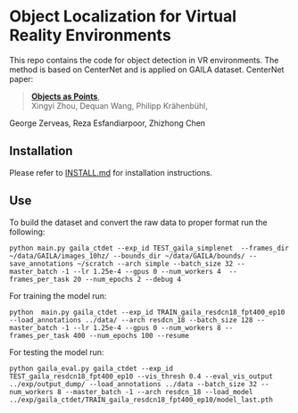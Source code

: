# Object Localization for Virtual Reality Environments
This repo contains the code for object detection in VR environments. The method is based on CenterNet and is applied on GAILA dataset.
CenterNet paper:
> [**Objects as Points**](http://arxiv.org/abs/1904.07850),            
> Xingyi Zhou, Dequan Wang, Philipp Kr&auml;henb&uuml;hl,              


George Zerveas, Reza Esfandiarpoor, Zhizhong Chen

## Installation

Please refer to [INSTALL.md](readme/INSTALL.md) for installation instructions.

## Use

To build the dataset and convert the raw data to proper format run the following:

~~~
python main.py gaila_ctdet --exp_id TEST_gaila_simplenet  --frames_dir ~/data/GAILA/images_10hz/ --bounds_dir ~/data/GAILA/bounds/ --save_annotations ~/scratch --arch simple --batch_size 32 --master_batch -1 --lr 1.25e-4 --gpus 0 --num_workers 4  --frames_per_task 20 --num_epochs 2 --debug 4
~~~

For training the model run:   

~~~
python  main.py gaila_ctdet --exp_id TRAIN_gaila_resdcn18_fpt400_ep10  --load_annotations ../data/ --arch resdcn_18 --batch_size 128 --master_batch -1 --lr 1.25e-4 --gpus 0 --num_workers 8 --frames_per_task 400 --num_epochs 100 --resume
~~~

For testing the model run:

~~~
python gaila_eval.py gaila_ctdet --exp_id TEST_gaila_resdcn18_fpt400_ep10 --vis_thresh 0.4 --eval_vis_output ../exp/output_dump/ --load_annotations ../data --batch_size 32 --num_workers 8 --master_batch -1 --arch resdcn_18 --load_model ../exp/gaila_ctdet/TRAIN_gaila_resdcn18_fpt400_ep10/model_last.pth
~~~
